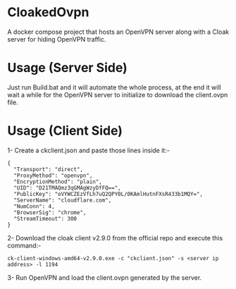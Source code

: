 # CloakedOvpn
A docker compose project that hosts an OpenVPN server along with a Cloak server for hiding OpenVPN traffic.

# Usage (Server Side)
Just run Build.bat and it will automate the whole process, at the end it will wait a while for the OpenVPN server to initialize to download the client.ovpn file.

# Usage (Client Side)
1- Create a ckclient.json and paste those lines inside it:-

```
{
  "Transport": "direct",
  "ProxyMethod": "openvpn",
  "EncryptionMethod": "plain",
  "UID": "D21TMAQmz3qGMAgWzyDfFQ==",
  "PublicKey": "oVYWCZEzVfLh7uQ2QPY0L/0KAmlHutnFXsR433b1MQY=",
  "ServerName": "cloudflare.com",
  "NumConn": 4,
  "BrowserSig": "chrome",
  "StreamTimeout": 300
}
```

2- Download the cloak client v2.9.0 from the official repo and execute this command:-
```
ck-client-windows-amd64-v2.9.0.exe -c "ckclient.json" -s <server ip address> -l 1194
```

3- Run OpenVPN and load the client.ovpn generated by the server.
